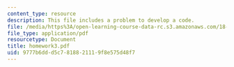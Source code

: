 ```yaml
---
content_type: resource
description: This file includes a problem to develop a code.
file: /media/https%3A/open-learning-course-data-rc.s3.amazonaws.com/18-086-mathematical-methods-for-engineers-ii-spring-2006/9777b6ddd5c7818821119f8e575d48f7_homework3.pdf
file_type: application/pdf
resourcetype: Document
title: homework3.pdf
uid: 9777b6dd-d5c7-8188-2111-9f8e575d48f7
---
```

